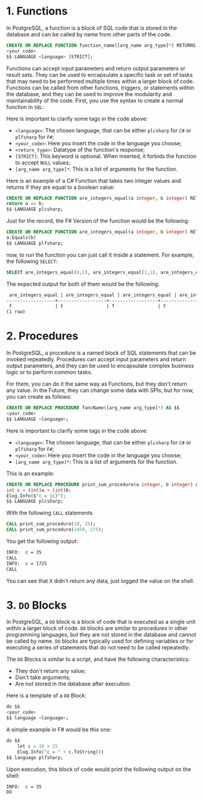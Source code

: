 # 1. Functions

In PostgreSQL, a function is a block of SQL code that is stored in
the database and can be called by name from other parts of the code.

```SQL
CREATE OR REPLACE FUNCTION function_name([arg_name arg_type]*) RETURNS <return_type> AS $$
<your_code>
$$ LANGUAGE <language> [STRICT];
```

Functions can accept input parameters and return output parameters
or result sets. They can be used to encapsulate a specific task or
set of tasks that may need to be performed multiple times within a
larger block of code. Functions can be called from other functions,
triggers, or statements within the database, and they can be used
to improve the modularity and maintainability of the code.  First,
you use the syntax to create a normal function in `SQL`:

Here is important to clarify some tags in the code above:

- `<language>`: The chosen language, that can be either `plcsharp` for
`C#` or `plfsharp` for `F#`;
- `<your_code>`: Here you insert the code in the language you choose;
- `<return_type>`: Datatype of the function's response;
- `[STRICT]`: This keyword is optional. When inserted, it forbids the
function to accept `NULL` values;
- `[arg_name arg_type]*`: This is a list of arguments for the function.

Here is an example of a C# Function that takes two integer values
and returns if they are equal to a boolean value:

```SQL
CREATE OR REPLACE FUNCTION are_integers_equal(a integer, b integer) RETURNS boolean AS $$
return a == b;
$$ LANGUAGE plcsharp;
```

Just for the record, the F# Version of the function would be the
following:

```SQL
CREATE OR REPLACE FUNCTION are_integers_equal(a integer, b integer) RETURNS boolean AS $$
a.Equals(b)
$$ LANGUAGE plfsharp;
```

now, to run the function you can just call it inside a statement.
For example, the following `SELECT`:

```SQL
SELECT are_integers_equal(0,1), are_integers_equal(1,1), are_integers_equal(NULL,1), are_integers_equal(NULL,NULL);
```

The expected output for both of them would be the following:

```bash
 are_integers_equal | are_integers_equal | are_integers_equal | are_integers_equal
------------------+------------------+------------------+------------------
 f                | t                | f                | t
(1 row)
```

# 2. Procedures

In PostgreSQL, a procedure is a named block of SQL statements that
can be invoked repeatedly. Procedures can accept input parameters
and return output parameters, and they can be used to encapsulate
complex business logic or to perform common tasks.

For them, you can do it the same way as Functions, but they don't
return any value. In the Future, they can change some data with
SPIs, but for now, you can create as follows:

```SQL
CREATE OR REPLACE PROCEDURE funcName([arg_name arg_type]*) AS $$
<your_code>
$$ LANGUAGE <language>;
```

Here is important to clarify some tags in the code above:

- `<language>`: The chosen language, that can be either `plcsharp` for
`C#` or `plfsharp` for `F#`;
- `<your_code>`: Here you insert the code in the language you choose;
- `[arg_name arg_type]*`: This is a list of arguments for the function.

This is an example:

```SQL
CREATE OR REPLACE PROCEDURE print_sum_procedure(a integer, b integer) AS $$
int c = (int)a + (int)b;
Elog.Info($"c = {c}");
$$ LANGUAGE plcsharp;
```

With the following `CALL` statements

```SQL
CALL print_sum_procedure(10, 25);
CALL print_sum_procedure(1450, 275);
```

You get the following output:

```bash
INFO:  c = 35
CALL
INFO:  c = 1725
CALL
```

You can see that it didn't return any data, just logged the value on
the shell.

# 3. `DO` Blocks

In PostgreSQL, a `DO` block is a block of code that is executed as
a single unit within a larger block of code. `DO` blocks are similar
to procedures in other programming languages, but they are not
stored in the database and cannot be called by name. `DO` blocks
are typically used for defining variables or for executing a series
of statements that do not need to be called repeatedly.

The `DO` Blocks is similar to a script, and have the following
characteristics:

- They don't return any value;
- Don't take arguments;
- Are not stored in the database after execution.

Here is a template of a `DO` Block:

```SQL
do $$
<your_code>
$$ language <language>;
```

A simple example in F# would be this one:

```SQL
do $$
    let c = 10 + 25
    Elog.Info("c = " + c.ToString())
$$ language plfsharp;
```

Upon execution, this block of code would print the following output
on the shell:

```bash
INFO:  c = 35
DO
```
